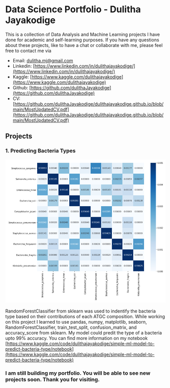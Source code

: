 # Data Science Portfolio - Dulitha Jayakodige

This is a collection of Data Analysis and Machine Learning projects I have done for academic and self-learning purposes. If you have any questions about these projects, like to have a chat or collaborate with me, please feel free to contact me via
* Email: dulitha.mj@gmail.com
* Linkedin: [https://www.linkedin.com/in/dulithajayakodige/](https://www.linkedin.com/in/dulithajayakodige/)
* Kaggle: [https://www.kaggle.com/dulithajayakodige](https://www.kaggle.com/dulithajayakodige)
* Github: [https://github.com/dulithaJayakodige](https://github.com/dulithaJayakodige)
* CV: [https://github.com/dulithaJayakodige/dulithajayakodige.github.io/blob/main/MostUpdatedCV.pdf](https://github.com/dulithaJayakodige/dulithajayakodige.github.io/blob/main/MostUpdatedCV.pdf)

## Projects

### 1. Predicting Bacteria Types 

![alt text](bacteriatypeprediction.png)

RandomForestClassifier from sklearn was used to indentify the bacteria type based on their contributions of each ATGC composition. While working on this project I learned to use pandas, numpy, matplotlib, seaborn, RandomForestClassifier, train_test_split, confusion_matrix, and accuracy_score from sklearn. My model could predit the type of a bacteria upto 99% accuracy. You can find more information on my notebook [https://www.kaggle.com/code/dulithajayakodige/simple-ml-model-to-predict-bacteria-type/notebook](https://www.kaggle.com/code/dulithajayakodige/simple-ml-model-to-predict-bacteria-type/notebook)

### I am still building my portfolio. You will be able to see new projects soon. Thank you for visiting.
